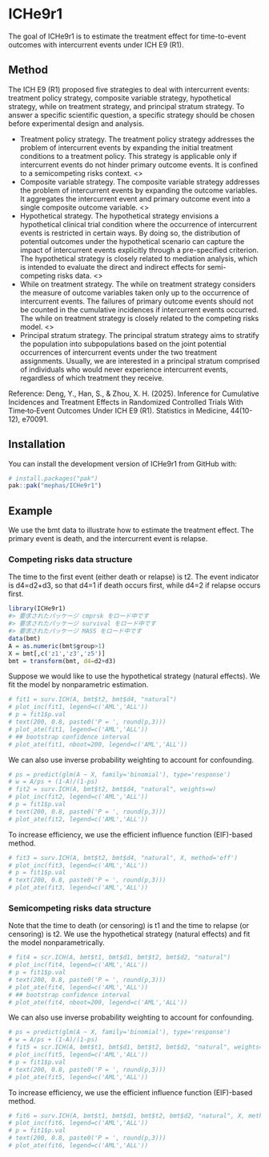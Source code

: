 
<!-- README.md is generated from README.Rmd. Please edit that file -->

# ICHe9r1

<!-- badges: start -->

<!-- badges: end -->

The goal of ICHe9r1 is to estimate the treatment effect for
time-to-event outcomes with intercurrent events under ICH E9 (R1).

## Method

The ICH E9 (R1) proposed five strategies to deal with intercurrent
events: treatment policy strategy, composite variable strategy,
hypothetical strategy, while on treatment strategy, and principal
stratum strategy. To answer a specific scientific question, a specific
strategy should be chosen before experimental design and analysis.

- Treatment policy strategy. The treatment policy strategy addresses the
  problem of intercurrent events by expanding the initial treatment
  conditions to a treatment policy. This strategy is applicable only if
  intercurrent events do not hinder primary outcome events. It is
  confined to a semicompeting risks context. \<\>
- Composite variable strategy. The composite variable strategy addresses
  the problem of intercurrent events by expanding the outcome variables.
  It aggregates the intercurrent event and primary outcome event into a
  single composite outcome variable. \<\>
- Hypothetical strategy. The hypothetical strategy envisions a
  hypothetical clinical trial condition where the occurrence of
  intercurrent events is restricted in certain ways. By doing so, the
  distribution of potential outcomes under the hypothetical scenario can
  capture the impact of intercurrent events explicitly through a
  pre-specified criterion. The hypothetical strategy is closely related
  to mediation analysis, which is intended to evaluate the direct and
  indirect effects for semi-competing risks data. \<\>
- While on treatment strategy. The while on treatment strategy considers
  the measure of outcome variables taken only up to the occurrence of
  intercurrent events. The failures of primary outcome events should not
  be counted in the cumulative incidences if intercurrent events
  occurred. The while on treatment strategy is closely related to the
  competing risks model. \<\>
- Principal stratum strategy. The principal stratum strategy aims to
  stratify the population into subpopulations based on the joint
  potential occurrences of intercurrent events under the two treatment
  assignments. Usually, we are interested in a principal stratum
  comprised of individuals who would never experience intercurrent
  events, regardless of which treatment they receive.

Reference: Deng, Y., Han, S., & Zhou, X. H. (2025). Inference for
Cumulative Incidences and Treatment Effects in Randomized Controlled
Trials With Time‐to‐Event Outcomes Under ICH E9 (R1). Statistics in
Medicine, 44(10-12), e70091.

## Installation

You can install the development version of ICHe9r1 from GitHub with:

``` r
# install.packages("pak")
pak::pak("mephas/ICHe9r1")
```

## Example

We use the bmt data to illustrate how to estimate the treatment effect.
The primary event is death, and the intercurrent event is relapse.

### Competing risks data structure

The time to the first event (either death or relapse) is t2. The event
indicator is d4=d2+d3, so that d4=1 if death occurs first, while d4=2 if
relapse occurs first.

``` r
library(ICHe9r1)
#> 要求されたパッケージ cmprsk をロード中です
#> 要求されたパッケージ survival をロード中です
#> 要求されたパッケージ MASS をロード中です
data(bmt)
A = as.numeric(bmt$group>1)
X = bmt[,c('z1','z3','z5')]
bmt = transform(bmt, d4=d2+d3)
```

Suppose we would like to use the hypothetical strategy (natural
effects). We fit the model by nonparametric estimation.

``` r
# fit1 = surv.ICH(A, bmt$t2, bmt$d4, "natural")
# plot_inc(fit1, legend=c('AML','ALL'))
# p = fit1$p.val
# text(200, 0.8, paste0('P = ', round(p,3)))
# plot_ate(fit1, legend=c('AML','ALL'))
# ## bootstrap confidence interval
# plot_ate(fit1, nboot=200, legend=c('AML','ALL'))
```

We can also use inverse probability weighting to account for
confounding.

``` r
# ps = predict(glm(A ~ X, family='binomial'), type='response')
# w = A/ps + (1-A)/(1-ps)
# fit2 = surv.ICH(A, bmt$t2, bmt$d4, "natural", weights=w)
# plot_inc(fit2, legend=c('AML','ALL'))
# p = fit1$p.val
# text(200, 0.8, paste0('P = ', round(p,3)))
# plot_ate(fit2, legend=c('AML','ALL'))
```

To increase efficiency, we use the efficient influence function
(EIF)-based method.

``` r
# fit3 = surv.ICH(A, bmt$t2, bmt$d4, "natural", X, method='eff')
# plot_inc(fit3, legend=c('AML','ALL'))
# p = fit1$p.val
# text(200, 0.8, paste0('P = ', round(p,3)))
# plot_ate(fit3, legend=c('AML','ALL'))
```

### Semicompeting risks data structure

Note that the time to death (or censoring) is t1 and the time to relapse
(or censoring) is t2. We use the hypothetical strategy (natural effects)
and fit the model nonparametrically.

``` r
# fit4 = scr.ICH(A, bmt$t1, bmt$d1, bmt$t2, bmt$d2, "natural")
# plot_inc(fit4, legend=c('AML','ALL'))
# p = fit1$p.val
# text(200, 0.8, paste0('P = ', round(p,3)))
# plot_ate(fit4, legend=c('AML','ALL'))
# ## bootstrap confidence interval
# plot_ate(fit4, nboot=200, legend=c('AML','ALL'))
```

We can also use inverse probability weighting to account for
confounding.

``` r
# ps = predict(glm(A ~ X, family='binomial'), type='response')
# w = A/ps + (1-A)/(1-ps)
# fit5 = scr.ICH(A, bmt$t1, bmt$d1, bmt$t2, bmt$d2, "natural", weights=w)
# plot_inc(fit5, legend=c('AML','ALL'))
# p = fit1$p.val
# text(200, 0.8, paste0('P = ', round(p,3)))
# plot_ate(fit5, legend=c('AML','ALL'))
```

To increase efficiency, we use the efficient influence function
(EIF)-based method.

``` r
# fit6 = surv.ICH(A, bmt$t1, bmt$d1, bmt$t2, bmt$d2, "natural", X, method='eff')
# plot_inc(fit6, legend=c('AML','ALL'))
# p = fit1$p.val
# text(200, 0.8, paste0('P = ', round(p,3)))
# plot_ate(fit6, legend=c('AML','ALL'))
```
